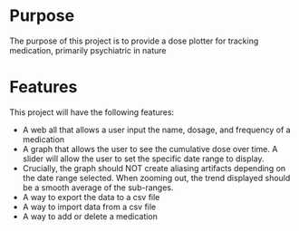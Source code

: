 # Purpose
The purpose of this project is to provide a dose plotter for tracking medication, primarily psychiatric in nature

# Features
This project will have the following features:
- A web all that allows a user input the name, dosage, and frequency of a medication
- A graph that allows the user to see the cumulative dose over time. A slider will allow the user to set the specific date range to display.
- Crucially, the graph should NOT create aliasing artifacts depending on the date range selected. When zooming out, the trend displayed should be a smooth average of the sub-ranges.
- A way to export the data to a csv file
- A way to import data from a csv file
- A way to add or delete a medication

